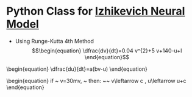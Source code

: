 # Python Class for [Izhikevich Neural Model](https://www.izhikevich.org/publications/spikes.htm)

* Using Runge-Kutta 4th Method
$$\begin{equation}
\dfrac{dv}{dt}=0.04 v^{2}+5 v+140-u+I
\end{equation}$$

\begin{equation}
\dfrac{du}{dt}=a(bv-u)
\end{equation}

\begin{equation}
if ~ v=30mv, ~ then: ~~ v\leftarrow c , u\leftarrow u+c
\end{equation}

